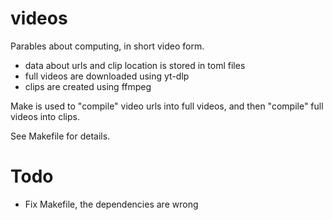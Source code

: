 # videos

Parables about computing, in short video form.

- data about urls and clip location is stored in toml files
- full videos are downloaded using yt-dlp
- clips are created using ffmpeg

Make is used to "compile" video urls into full videos, and then "compile" full videos into clips.

See Makefile for details.

# Todo

- Fix Makefile, the dependencies are wrong
